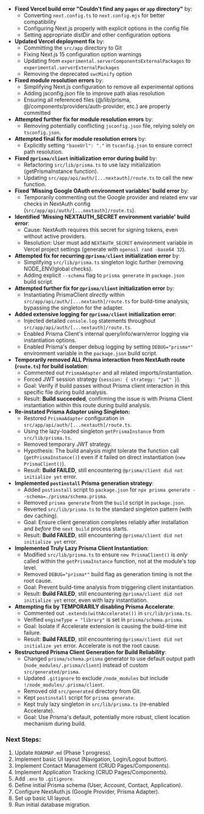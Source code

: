 *   **Fixed Vercel build error "Couldn't find any `pages` or `app` directory"** by:
    *   Converting `next.config.ts` to `next.config.mjs` for better compatibility
    *   Configuring Next.js properly with explicit options in the config file
    *   Setting appropriate distDir and other configuration options
*   **Updated Vercel deployment fix** by:
    *   Committing the `src/app` directory to Git
    *   Fixing Next.js 15 configuration option warnings
    *   Updating from `experimental.serverComponentsExternalPackages` to `experimental.serverExternalPackages`
    *   Removing the deprecated `swcMinify` option
*   **Fixed module resolution errors** by:
    *   Simplifying Next.js configuration to remove all experimental options
    *   Adding jsconfig.json file to improve path alias resolution
    *   Ensuring all referenced files (@/lib/prisma, @/components/providers/auth-provider, etc.) are properly committed
*   **Attempted further fix for module resolution errors** by:
    *   Removing potentially conflicting `jsconfig.json` file, relying solely on `tsconfig.json`.
*   **Attempted final fix for module resolution errors** by:
    *   Explicitly setting `"baseUrl": "."` in `tsconfig.json` to ensure correct path resolution.
*   **Fixed `@prisma/client` initialization error during build** by:
    *   Refactoring `src/lib/prisma.ts` to use lazy initialization (getPrismaInstance function).
    *   Updating `src/app/api/auth/[...nextauth]/route.ts` to call the new function.
*   **Fixed 'Missing Google OAuth environment variables' build error** by:
    *   Temporarily commenting out the Google provider and related env var checks in NextAuth config (`src/app/api/auth/[...nextauth]/route.ts`).
*   **Identified 'Missing NEXTAUTH_SECRET environment variable' build error**:
    *   Cause: NextAuth requires this secret for signing tokens, even without active providers.
    *   Resolution: User must add `NEXTAUTH_SECRET` environment variable in Vercel project settings (generate with `openssl rand -base64 32`).
*   **Attempted fix for recurring `@prisma/client` initialization error** by:
    *   Simplifying `src/lib/prisma.ts` singleton logic further (removing NODE_ENV/global checks).
    *   Adding explicit `--schema` flag to `prisma generate` in `package.json` build script.
*   **Attempted further fix for `@prisma/client` initialization error** by:
    *   Instantiating PrismaClient *directly* within `src/app/api/auth/[...nextauth]/route.ts` for build-time analysis, bypassing the singleton for the adapter.
*   **Added extensive logging for `@prisma/client` initialization error**:
    *   Injected detailed `console.log` statements throughout `src/app/api/auth/[...nextauth]/route.ts`.
    *   Enabled Prisma Client's internal query/info/warn/error logging via instantiation options.
    *   Enabled Prisma's deeper debug logging by setting `DEBUG="prisma*"` environment variable in the `package.json` build script.
*   **Temporarily removed ALL Prisma interaction from NextAuth route (`route.ts`) for build isolation**:
    *   Commented out `PrismaAdapter` and all related imports/instantiation.
    *   Forced JWT session strategy (`session: { strategy: "jwt" }`).
    *   Goal: Verify if build passes without Prisma client interaction in this specific file during build analysis.
    *   Result: **Build succeeded**, confirming the issue is with Prisma Client instantiation within this route during build analysis.
*   **Re-instated Prisma Adapter using Singleton:**
    *   Restored `PrismaAdapter` configuration in `src/app/api/auth/[...nextauth]/route.ts`.
    *   Using the lazy-loaded singleton `getPrismaInstance` from `src/lib/prisma.ts`.
    *   Removed temporary JWT strategy.
    *   Hypothesis: The build analysis might tolerate the function call (`getPrismaInstance()`) even if it failed on direct instantiation (`new PrismaClient()`).
    *   Result: **Build FAILED**, still encountering `@prisma/client did not initialize yet` error.
*   **Implemented `postinstall` Prisma generation strategy**:
    *   Added `postinstall` script to `package.json` for `npx prisma generate --schema=./prisma/schema.prisma`.
    *   Removed `prisma generate` from the `build` script in `package.json`.
    *   Reverted `src/lib/prisma.ts` to the standard singleton pattern (with dev caching).
    *   Goal: Ensure client generation completes reliably after installation and *before* the `next build` process starts.
    *   Result: **Build FAILED**, still encountering `@prisma/client did not initialize yet` error.
*   **Implemented Truly Lazy Prisma Client Instantiation**:
    *   Modified `src/lib/prisma.ts` to ensure `new PrismaClient()` is *only* called within the `getPrismaInstance` function, not at the module's top level.
    *   Removed `DEBUG="prisma*"` build flag as generation timing is not the root cause.
    *   Goal: Prevent build-time analysis from triggering client instantiation.
    *   Result: **Build FAILED**, still encountering `@prisma/client did not initialize yet` error, even with lazy instantiation.
*   **Attempting fix by TEMPORARILY disabling Prisma Accelerate**:
    *   Commented out `.extends(withAccelerate())` in `src/lib/prisma.ts`.
    *   Verified `engineType = "library"` is set in `prisma/schema.prisma`.
    *   Goal: Isolate if Accelerate extension is causing the build-time init failure.
    *   Result: **Build FAILED**, still encountering `@prisma/client did not initialize yet` error. Accelerate is not the root cause.
*   **Restructured Prisma Client Generation for Build Reliability**:
    *   Changed `prisma/schema.prisma` generator to use default output path (`node_modules/.prisma/client`) instead of custom `src/generated/prisma`.
    *   Updated `.gitignore` to exclude `/node_modules` but include `!/node_modules/.prisma/client`.
    *   Removed old `src/generated` directory from Git.
    *   Kept `postinstall` script for `prisma generate`.
    *   Kept truly lazy singleton in `src/lib/prisma.ts` (re-enabled Accelerate).
    *   Goal: Use Prisma's default, potentially more robust, client location mechanism during build.

### Next Steps:

1.  Update `ROADMAP.md` (Phase 1 progress).
2.  Implement basic UI layout (Navigation, Login/Logout button).
3.  Implement Contact Management (CRUD Pages/Components).
4.  Implement Application Tracking (CRUD Pages/Components).
5.  Add `.env` to `.gitignore`.
6.  Define initial Prisma schema (User, Account, Contact, Application).
7.  Configure NextAuth.js (Google Provider, Prisma Adapter).
8.  Set up basic UI layout.
9.  Run initial database migration.